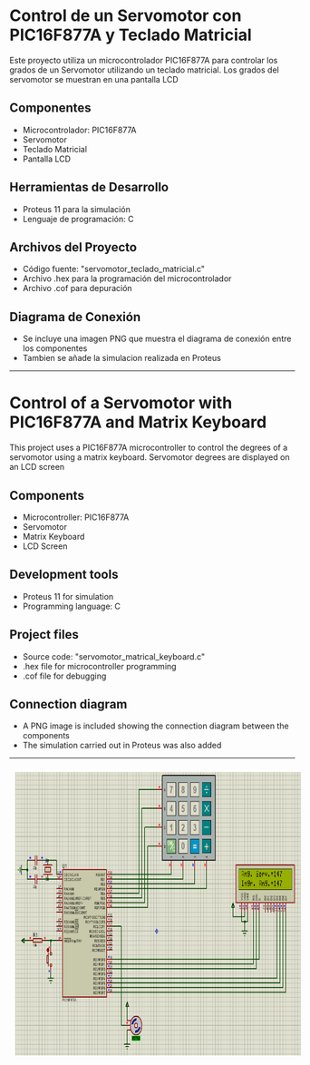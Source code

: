 # Control de un Servomotor con PIC16F877A y Teclado Matricial

Este proyecto utiliza un microcontrolador PIC16F877A para controlar los grados de un Servomotor utilizando un teclado matricial. Los grados del servomotor se muestran en una pantalla LCD

## Componentes
- Microcontrolador: PIC16F877A
- Servomotor
- Teclado Matricial
- Pantalla LCD

## Herramientas de Desarrollo
- Proteus 11 para la simulación
- Lenguaje de programación: C

## Archivos del Proyecto
- Código fuente: "servomotor_teclado_matricial.c"
- Archivo .hex para la programación del microcontrolador
- Archivo .cof para depuración

## Diagrama de Conexión
- Se incluye una imagen PNG que muestra el diagrama de conexión entre los componentes
- Tambien se añade la simulacion realizada en Proteus
  
-------------------------------

# Control of a Servomotor with PIC16F877A and Matrix Keyboard

This project uses a PIC16F877A microcontroller to control the degrees of a servomotor using a matrix keyboard. Servomotor degrees are displayed on an LCD screen

## Components
- Microcontroller: PIC16F877A
- Servomotor
- Matrix Keyboard
- LCD Screen

## Development tools
- Proteus 11 for simulation
- Programming language: C

## Project files
- Source code: "servomotor_matrical_keyboard.c"
- .hex file for microcontroller programming
- .cof file for debugging

## Connection diagram
- A PNG image is included showing the connection diagram between the components
- The simulation carried out in Proteus was also added

-------------------------------

<p align="center" >
<img width="800px" height="500px" style="margin: 10px" src="./Diagrama servomotor_teclado_matricial.png"> 
</p>

